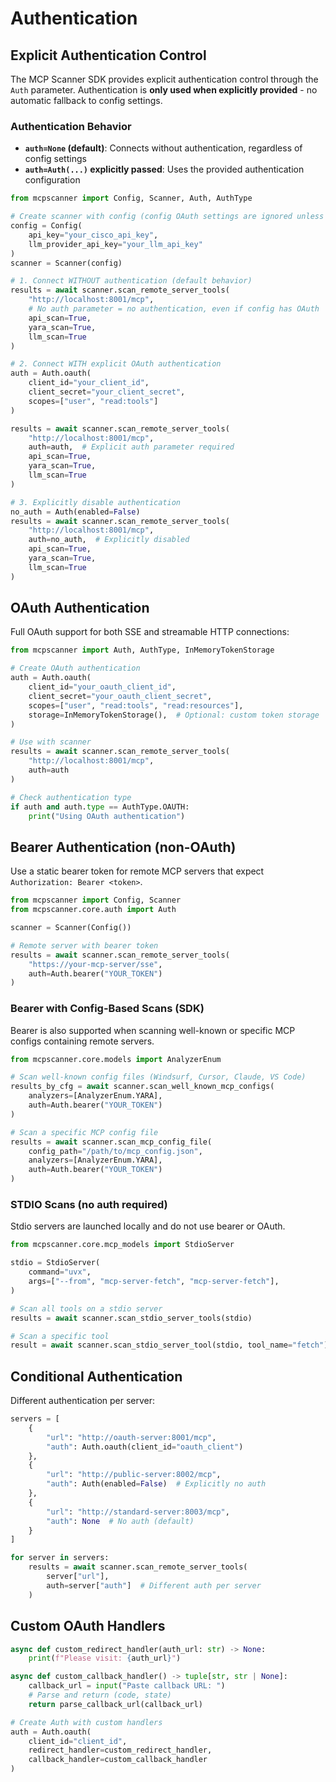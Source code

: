 # Authentication

## Explicit Authentication Control

The MCP Scanner SDK provides explicit authentication control through the `Auth` parameter. Authentication is **only used when explicitly provided** - no automatic fallback to config settings.

### Authentication Behavior

- **`auth=None` (default)**: Connects without authentication, regardless of config settings
- **`auth=Auth(...)` explicitly passed**: Uses the provided authentication configuration

```python
from mcpscanner import Config, Scanner, Auth, AuthType

# Create scanner with config (config OAuth settings are ignored unless explicitly used)
config = Config(
    api_key="your_cisco_api_key",
    llm_provider_api_key="your_llm_api_key"
)
scanner = Scanner(config)

# 1. Connect WITHOUT authentication (default behavior)
results = await scanner.scan_remote_server_tools(
    "http://localhost:8001/mcp",
    # No auth parameter = no authentication, even if config has OAuth
    api_scan=True,
    yara_scan=True,
    llm_scan=True
)

# 2. Connect WITH explicit OAuth authentication
auth = Auth.oauth(
    client_id="your_client_id",
    client_secret="your_client_secret",
    scopes=["user", "read:tools"]
)

results = await scanner.scan_remote_server_tools(
    "http://localhost:8001/mcp",
    auth=auth,  # Explicit auth parameter required
    api_scan=True,
    yara_scan=True,
    llm_scan=True
)

# 3. Explicitly disable authentication
no_auth = Auth(enabled=False)
results = await scanner.scan_remote_server_tools(
    "http://localhost:8001/mcp",
    auth=no_auth,  # Explicitly disabled
    api_scan=True,
    yara_scan=True,
    llm_scan=True
)
```

## OAuth Authentication

Full OAuth support for both SSE and streamable HTTP connections:

```python
from mcpscanner import Auth, AuthType, InMemoryTokenStorage

# Create OAuth authentication
auth = Auth.oauth(
    client_id="your_oauth_client_id",
    client_secret="your_oauth_client_secret",
    scopes=["user", "read:tools", "read:resources"],
    storage=InMemoryTokenStorage(),  # Optional: custom token storage
)

# Use with scanner
results = await scanner.scan_remote_server_tools(
    "http://localhost:8001/mcp",
    auth=auth
)

# Check authentication type
if auth and auth.type == AuthType.OAUTH:
    print("Using OAuth authentication")
```

## Bearer Authentication (non-OAuth)

Use a static bearer token for remote MCP servers that expect `Authorization: Bearer <token>`.

```python
from mcpscanner import Config, Scanner
from mcpscanner.core.auth import Auth

scanner = Scanner(Config())

# Remote server with bearer token
results = await scanner.scan_remote_server_tools(
    "https://your-mcp-server/sse",
    auth=Auth.bearer("YOUR_TOKEN")
)
```

### Bearer with Config-Based Scans (SDK)

Bearer is also supported when scanning well-known or specific MCP configs containing remote servers.

```python
from mcpscanner.core.models import AnalyzerEnum

# Scan well-known config files (Windsurf, Cursor, Claude, VS Code)
results_by_cfg = await scanner.scan_well_known_mcp_configs(
    analyzers=[AnalyzerEnum.YARA],
    auth=Auth.bearer("YOUR_TOKEN")
)

# Scan a specific MCP config file
results = await scanner.scan_mcp_config_file(
    config_path="/path/to/mcp_config.json",
    analyzers=[AnalyzerEnum.YARA],
    auth=Auth.bearer("YOUR_TOKEN")
)
```

### STDIO Scans (no auth required)

Stdio servers are launched locally and do not use bearer or OAuth.

```python
from mcpscanner.core.mcp_models import StdioServer

stdio = StdioServer(
    command="uvx",
    args=["--from", "mcp-server-fetch", "mcp-server-fetch"],
)

# Scan all tools on a stdio server
results = await scanner.scan_stdio_server_tools(stdio)

# Scan a specific tool
result = await scanner.scan_stdio_server_tool(stdio, tool_name="fetch")
```

## Conditional Authentication

Different authentication per server:

```python
servers = [
    {
        "url": "http://oauth-server:8001/mcp",
        "auth": Auth.oauth(client_id="oauth_client")
    },
    {
        "url": "http://public-server:8002/mcp",
        "auth": Auth(enabled=False)  # Explicitly no auth
    },
    {
        "url": "http://standard-server:8003/mcp",
        "auth": None  # No auth (default)
    }
]

for server in servers:
    results = await scanner.scan_remote_server_tools(
        server["url"],
        auth=server["auth"]  # Different auth per server
    )
```

## Custom OAuth Handlers

```python
async def custom_redirect_handler(auth_url: str) -> None:
    print(f"Please visit: {auth_url}")

async def custom_callback_handler() -> tuple[str, str | None]:
    callback_url = input("Paste callback URL: ")
    # Parse and return (code, state)
    return parse_callback_url(callback_url)

# Create Auth with custom handlers
auth = Auth.oauth(
    client_id="client_id",
    redirect_handler=custom_redirect_handler,
    callback_handler=custom_callback_handler
)
```
